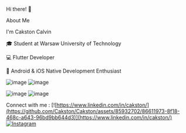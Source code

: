 Hi there! 👋

About Me

I'm Cakston Calvin 

🎓 Student at Warsaw University of Technology

💻 Flutter Developer

📱 Android & iOS Native Development Enthusiast
 

![image](https://github.com/Cakston/Cakston/assets/85932702/95fb5977-8255-4074-8cc3-e7299a3bf67a)  ![image](https://github.com/Cakston/Cakston/assets/85932702/9815a109-012d-4f89-ae70-20ce8d75cc5b)

![image](https://github.com/Cakston/Cakston/assets/85932702/2a0d53ff-cc9b-45cc-9960-98d09e2d0088)  ![image](https://github.com/Cakston/Cakston/assets/85932702/c03d8201-cd99-4283-8f41-da0ad1d9ed0f)




Connect with me : [![https://www.linkedin.com/in/cakston/](https://github.com/Cakston/Cakston/assets/85932702/86611973-8f18-468c-a643-96bd9bb644d3)](https://www.linkedin.com/in/cakston/)   [![Instagram](https://github.com/Cakston/Cakston/assets/85932702/c93264a6-f2c0-48a0-a355-810b3ccc8d06)](https://www.instagram.com/_mr_lonely_c_/)

